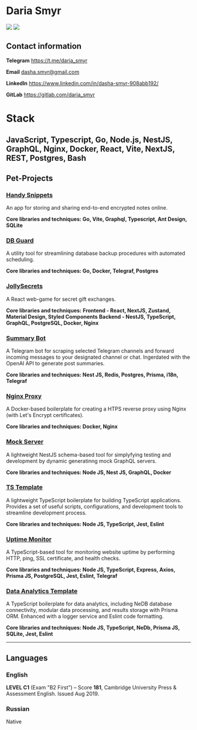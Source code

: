 # Daria Smyr
![](https://www.codewars.com/users/Daria%20Smyr/badges/large)
[![](https://github-readme-stats.vercel.app/api?username=dariasmyr)](https://github.com/dariasmyr/github-readme-stats)

## Contact information 

**Telegram** <a href="https://t.me/daria_smyr" target="_new">https://t.me/daria_smyr

**Email** <a href="dasha.smyr@gmail.com" target="_new">dasha.smyr@gmail.com

**LinkedIn** <a href="https://www.linkedin.com/in/dasha-smyr-908abb192/" target="_new">https://www.linkedin.com/in/dasha-smyr-908abb192/

**GitLab** <a href="https://gitlab.com/daria_smyr" target="_new">https://gitlab.com/daria_smyr

# Stack
JavaScript, Typescript, Go, Node.js, NestJS, GraphQL, Nginx, Docker, React, Vite, NextJS, REST, Postgres, Bash
---

## Pet-Projects

### <a href="https://handy.uxna.me" target="_new">Handy Snippets</a>
An app for storing and sharing end-to-end encrypted notes online. 

**Core libraries and techniques: Go, Vite, Graphql, Typescript, Ant Design, SQLite**

### <a href="https://github.com/dariasmyr/db-guard" target="_new">DB Guard</a>
A utility tool for streamlining database backup procedures with automated scheduling.

**Core libraries and techniques: Go, Docker, Telegraf, Postgres**

### <a href="https://jollysecrets.uxna.me" target="_new">JollySecrets</a>
A React web-game for secret gift exchanges.

**Core libraries and techniques:**
**Frontend - React, NextJS, Zustand, Material Design, Styled Components**
**Backend - NestJS, TypeScript, GraphQL, PostgreSQL, Docker, Nginx**

### <a href="https://t.me/summarifier_bot" target="_new">Summary Bot</a>
A Telegram bot for scraping selected Telegram channels and forward incoming messages to your designated channel or chat. Ingerdated with the OpenAI API to generate post summaries.

**Core libraries and techniques: Nest JS, Redis, Postgres, Prisma, i18n, Telegraf**

### <a href="https://github.com/dariasmyr/nginx-proxy" target="_new">Nginx Proxy</a>
A Docker-based boilerplate for creating a HTPS reverse proxy using Nginx (with Let's Encrypt certificates).

**Core libraries and techniques: Docker, Nginx**

### <a href="https://github.com/dariasmyr/mock-server" target="_new">Mock Server</a>
A lightweight NestJS schema-based tool for simplyfying testing and development by dynamic generatinng mock GraphQL servers. 

**Core libraries and techniques: Node JS, Nest JS, GraphQL, Docker**

### <a href="https://github.com/dariasmyr/ts-template" target="_new">TS Template</a>
A lightweight TypeScript boilerplate for building TypeScript applications. Provides a set of useful scripts, configurations, and development tools to streamline development process.

**Core libraries and techniques: Node JS, TypeScript, Jest, Eslint**

### <a href="https://github.com/dariasmyr/uptime-monitor" target="_new">Uptime Monitor</a>
A TypeScript-based tool for monitoring website uptime by performing HTTP, ping, SSL certificate, and health checks. 

**Core libraries and techniques: Node JS, TypeScript, Express, Axios, Prisma JS, PostgreSQL, Jest, Eslint, Telegraf**

### <a href="https://github.com/dariasmyr/data-analytics-template" target="_new">Data Analytics Template</a>
A TypeScript boilerplate for data analytics, including NeDB database connectivity, modular data processing, and results storage with Prisma ORM. Enhanced with a logger service and Eslint code formatting.

**Core libraries and techniques: Node JS, TypeScript, NeDb, Prisma JS, SQLite, Jest, Eslint**

---

## Languages

### English

**LEVEL C1** (Exam "B2 First") – Score **181**, Cambridge University Press & Assessment English. Issued Aug 2019.

### Russian

Native
